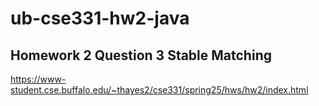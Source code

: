 # ub-cse331-hw2-java

## Homework 2 Question 3 Stable Matching

https://www-student.cse.buffalo.edu/~thayes2/cse331/spring25/hws/hw2/index.html
